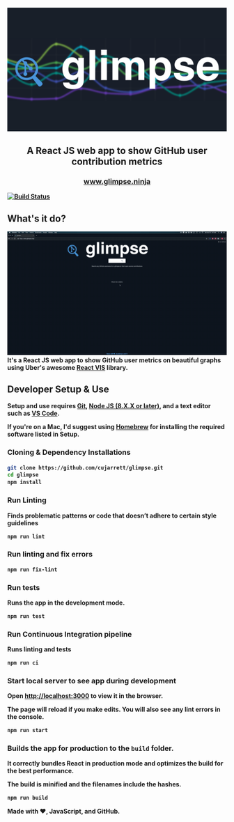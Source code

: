 ![logo](./media/glimpse-logo.png)
<h2 align="center">A React JS web app to show GitHub user contribution metrics</h2>
<h3 align="center"><b><a href="https://www.glimpse.ninja/">www.glimpse.ninja</a></h3>

[![Build Status](https://travis-ci.org/cujarrett/glimpse.svg?branch=master)](https://travis-ci.org/cujarrett/glimpse)
## What's it do?
![demo](./media/demo.gif)
It's a React JS web app to show GitHub user metrics on beautiful graphs using Uber's awesome
[React VIS](https://github.com/uber/react-vis/blob/master/README.md) library.

## Developer Setup & Use
Setup and use requires [Git](https://git-scm.com/),
[Node JS (8.X.X or later)](https://nodejs.org/en/), and a text editor such as
[VS Code](https://code.visualstudio.com/).

If you're on a Mac, I'd suggest using [Homebrew](https://brew.sh/) for installing the required
software listed in Setup.

### Cloning & Dependency Installations
```sh
git clone https://github.com/cujarrett/glimpse.git
cd glimpse
npm install
```

### Run Linting
Finds problematic patterns or code that doesn’t adhere to certain style guidelines
```sh
npm run lint
```

### Run linting and fix errors
```sh
npm run fix-lint
```

### Run tests
Runs the app in the development mode.
```sh
npm run test
```

### Run Continuous Integration pipeline

Runs linting and tests
```sh
npm run ci
```

### Start local server to see app during development
Open [http://localhost:3000](http://localhost:3000) to view it in the browser.

The page will reload if you make edits. You will also see any lint errors in the console.
```sh
npm run start
```

### Builds the app for production to the `build` folder.

It correctly bundles React in production mode and optimizes the build for the best performance.

The build is minified and the filenames include the hashes.
```sh
npm run build
```

Made with :heart:, JavaScript, and GitHub.
